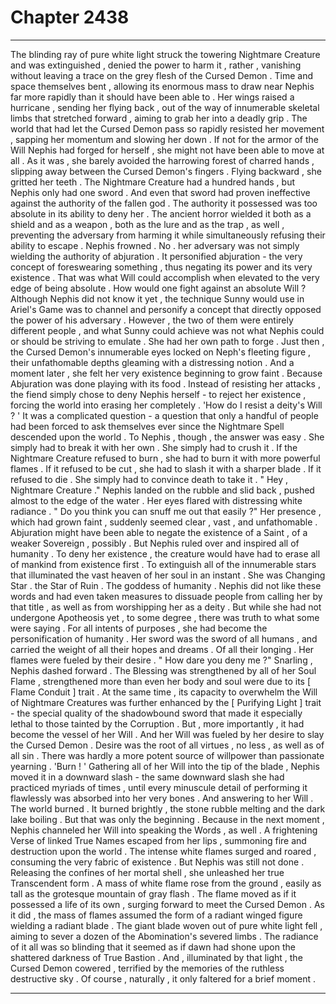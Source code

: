 
# Chapter 2438


---

The blinding ray of pure white light struck the towering Nightmare Creature and was extinguished , denied the power to harm it , rather , vanishing without leaving a trace on the grey flesh of the Cursed Demon .
Time and space themselves bent , allowing its enormous mass to draw near Nephis far more rapidly than it should have been able to . Her wings raised a hurricane , sending her flying back , out of the way of innumerable skeletal limbs that stretched forward , aiming to grab her into a deadly grip .
The world that had let the Cursed Demon pass so rapidly resisted her movement , sapping her momentum and slowing her down . If not for the armor of the Will Nephis had forged for herself , she might not have been able to move at all .
As it was , she barely avoided the harrowing forest of charred hands , slipping away between the Cursed Demon's fingers .
Flying backward , she gritted her teeth .
The Nightmare Creature had a hundred hands , but Nephis only had one sword .
And even that sword had proven ineffective against the authority of the fallen god .
The authority it possessed was too absolute in its ability to deny her . The ancient horror wielded it both as a shield and as a weapon , both as the lure and as the trap , as well , preventing the adversary from harming it while simultaneously refusing their ability to escape .
Nephis frowned .
No . her adversary was not simply wielding the authority of abjuration . It personified abjuration - the very concept of foreswearing something , thus negating its power and its very existence .
That was what Will could accomplish when elevated to the very edge of being absolute .
How would one fight against an absolute Will ?
Although Nephis did not know it yet , the technique Sunny would use in Ariel's Game was to channel and personify a concept that directly opposed the power of his adversary .
However , the two of them were entirely different people , and what Sunny could achieve was not what Nephis could or should be striving to emulate . She had her own path to forge .
Just then , the Cursed Demon's innumerable eyes locked on Neph's fleeting figure , their unfathomable depths gleaming with a distressing notion .
And a moment later , she felt her very existence beginning to grow faint .
Because Abjuration was done playing with its food . Instead of resisting her attacks , the fiend simply chose to deny Nephis herself - to reject her existence , forcing the world into erasing her completely .
'How do I resist a deity's Will ? '
It was a complicated question - a question that only a handful of people had been forced to ask themselves ever since the Nightmare Spell descended upon the world .
To Nephis , though , the answer was easy . She simply had to break it with her own . She simply had to crush it .
If the Nightmare Creature refused to burn , she had to burn it with more powerful flames .
If it refused to be cut , she had to slash it with a sharper blade .
If it refused to die . She simply had to convince death to take it .
" Hey , Nightmare Creature ."
Nephis landed on the rubble and slid back , pushed almost to the edge of the water .
Her eyes flared with distressing white radiance .
" Do you think you can snuff me out that easily ?"
Her presence , which had grown faint , suddenly seemed clear , vast , and unfathomable .
Abjuration might have been able to negate the existence of a Saint , of a weaker Sovereign , possibly . But Nephis ruled over and inspired all of humanity . To deny her existence , the creature would have had to erase all of mankind from existence first . To extinguish all of the innumerable stars that illuminated the vast heaven of her soul in an instant .
She was Changing Star . the Star of Ruin . The goddess of humanity .
Nephis did not like these words and had even taken measures to dissuade people from calling her by that title , as well as from worshipping her as a deity . But while she had not undergone Apotheosis yet , to some degree , there was truth to what some were saying .
For all intents of purposes , she had become the personification of humanity . Her sword was the sword of all humans , and carried the weight of all their hopes and dreams .
Of all their longing .
Her flames were fueled by their desire .
" How dare you deny me ?"
Snarling , Nephis dashed forward .
The Blessing was strengthened by all of her Soul Flame , strengthened more than even her body and soul were due to its [ Flame Conduit ] trait . At the same time , its capacity to overwhelm the Will of Nightmare Creatures was further enhanced by the [ Purifying Light ] trait - the special quality of the shadowbound sword that made it especially lethal to those tainted by the Corruption .
But , more importantly , it had become the vessel of her Will .
And her Will was fueled by her desire to slay the Cursed Demon .
Desire was the root of all virtues , no less , as well as of all sin . There was hardly a more potent source of willpower than passionate yearning .
'Burn ! '
Gathering all of her Will into the tip of the blade , Nephis moved it in a downward slash - the same downward slash she had practiced myriads of times , until every minuscule detail of performing it flawlessly was absorbed into her very bones .
And answering to her Will .
The world burned .
It burned brightly , the stone rubble melting and the dark lake boiling .
But that was only the beginning . Because in the next moment , Nephis channeled her Will into speaking the Words , as well .
A frightening Verse of linked True Names escaped from her lips , summoning fire and destruction upon the world . The intense white flames surged and roared , consuming the very fabric of existence .
But Nephis was still not done .
Releasing the confines of her mortal shell , she unleashed her true Transcendent form .
A mass of white flame rose from the ground , easily as tall as the grotesque mountain of gray flash . The flame moved as if it possessed a life of its own , surging forward to meet the Cursed Demon .
As it did , the mass of flames assumed the form of a radiant winged figure wielding a radiant blade .
The giant blade woven out of pure white light fell , aiming to sever a dozen of the Abomination's severed limbs .
The radiance of it all was so blinding that it seemed as if dawn had shone upon the shattered darkness of True Bastion .
And , illuminated by that light , the Cursed Demon cowered , terrified by the memories of the ruthless destructive sky .
Of course , naturally , it only faltered for a brief moment .

---

